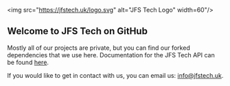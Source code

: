 <img src="https://jfstech.uk/logo.svg" alt="JFS Tech Logo" width=60"/>

## Welcome to JFS Tech on GitHub

Mostly all of our projects are private, but you can find our forked dependencies that we use here. Documentation for the JFS Tech API can be found [here](https://docs.jfstech.uk/).

If you would like to get in contact with us, you can email us: info@jfstech.uk.
